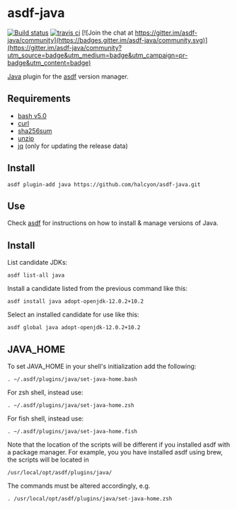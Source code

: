 # asdf-java

[![Build status](https://github.com/halcyon/asdf-java/workflows/asdf-java%20Tests/badge.svg?branch=master)](https://github.com/halcyon/asdf-java/actions?query=workflow%3A%22asdf-java+Tests%22+branch%3Amaster) [![travis ci](https://travis-ci.org/halcyon/asdf-java.svg?branch=master)](https://travis-ci.org/halcyon/asdf-java) [![Join the chat at https://gitter.im/asdf-java/community](https://badges.gitter.im/asdf-java/community.svg)](https://gitter.im/asdf-java/community?utm_source=badge&utm_medium=badge&utm_campaign=pr-badge&utm_content=badge)

[Java](https://www.java.com/en/) plugin for the [asdf](https://github.com/asdf-vm/asdf) version manager.

## Requirements
- [bash v5.0](https://www.gnu.org/software/bash/)
- [curl](https://curl.haxx.se/)
- [sha256sum](https://www.gnu.org/software/coreutils/)
- [unzip](http://infozip.sourceforge.net/UnZip.html)
- [jq](https://stedolan.github.io/jq/) (only for updating the release data)

## Install

```
asdf plugin-add java https://github.com/halcyon/asdf-java.git
```

## Use

Check [asdf](https://asdf-vm.github.io/asdf/) for instructions on how to install & manage versions of Java.

## Install

List candidate JDKs:

`asdf list-all java`

Install a candidate listed from the previous command like this:

`asdf install java adopt-openjdk-12.0.2+10.2`

Select an installed candidate for use like this:

`asdf global java adopt-openjdk-12.0.2+10.2`

## JAVA_HOME
To set JAVA_HOME in your shell's initialization add the following:

`. ~/.asdf/plugins/java/set-java-home.bash`

For zsh shell, instead use:

`. ~/.asdf/plugins/java/set-java-home.zsh`

For fish shell, instead use:

`. ~/.asdf/plugins/java/set-java-home.fish`

Note that the location of the scripts will be different if you installed asdf with a package manager.
For example, you you have installed asdf using brew, the scripts will be located in

`/usr/local/opt/asdf/plugins/java/`

The commands must be altered accordingly, e.g.

`. /usr/local/opt/asdf/plugins/java/set-java-home.zsh`

